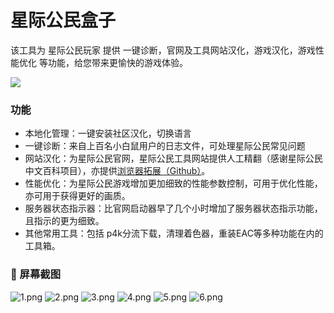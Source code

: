 # 星际公民盒子

该工具为 星际公民玩家 提供 一键诊断，官网及工具网站汉化，游戏汉化，游戏性能优化 等功能，给您带来更愉快的游戏体验。

[![](https://get.microsoft.com/images/zh-cn%20dark.svg)](https://apps.microsoft.com/detail/9NF3SWFWNKL1?launch=true)

### 功能
- 本地化管理：一键安装社区汉化，切换语言
- 一键诊断：来自上百名小白鼠用户的日志文件，可处理星际公民常见问题
- 网站汉化：为星际公民官网，星际公民工具网站提供人工精翻（感谢星际公民中文百科项目），亦提供[浏览器拓展（Github）](https://github.com/xkeyC/StarCitizenBoxBrowserEx )。
- 性能优化：为星际公民游戏增加更加细致的性能参数控制，可用于优化性能，亦可用于获得更好的画质。
- 服务器状态指示器：比官网启动器早了几个小时增加了服务器状态指示功能，且指示的更为细致。
- 其他常用工具：包括 p4k分流下载，清理着色器，重装EAC等多种功能在内的工具箱。

### 📸 屏幕截图
![1.png](https://s2.loli.net/2023/12/06/S7qc2MmnjBeVkPE.png)
![2.png](https://s2.loli.net/2023/12/06/XuwBoWN7EhqL2Ie.png)
![3.png](https://s2.loli.net/2023/12/06/uogbQMVe5Ufs6XG.png)
![4.png](https://s2.loli.net/2023/12/06/y9sJqkUb1IOWj6m.png)
![5.png](https://s2.loli.net/2023/12/06/yf9z4NrhEOiR5FP.png)
![6.png](https://s2.loli.net/2023/12/06/AakZFw97cySI3UQ.png)
